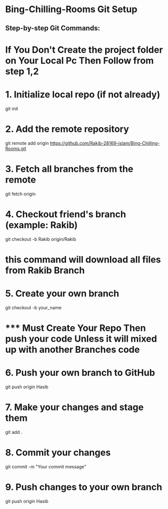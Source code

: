 # Bing-Chilling-Rooms Git Setup

## Step-by-step Git Commands:

# If You Don't Create the project folder on Your Local Pc Then Follow from step 1,2
# 1. Initialize local repo (if not already)

git init

# 2. Add the remote repository
git remote add origin https://github.com/Rakib-28169-islam/Bing-Chilling-Rooms.git

# 3. Fetch all branches from the remote
git fetch origin

# 4. Checkout  friend's branch (example: Rakib)
git checkout -b Rakib origin/Rakib
# this command will download all files from Rakib Branch

# 5. Create your own branch
git checkout -b your_name
# *** Must Create Your Repo Then push your code Unless it will mixed up with another Branches code

# 6. Push your own branch to GitHub
git push origin Hasib

# 7. Make your changes and stage them
git add .

# 8. Commit your changes
git commit -m "Your commit message"

# 9. Push changes to your own branch
git push origin Hasib
